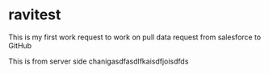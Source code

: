 # ravitest
This is my first work request to work on pull data request from salesforce to GitHub

This is from server side chanigasdfasdlfkaisdfjoisdfds
